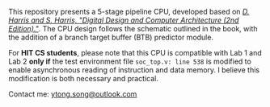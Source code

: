 This repository presents a 5-stage pipeline CPU, developed based on *[D. Harris and S. Harris, "Digital Design and Computer Architecture (2nd Edition)."](https://www.sciencedirect.com/book/9780123944245/digital-design-and-computer-architecture)*. The CPU design follows the schematic outlined in the book, with the addition of a branch target buffer (BTB) predictor module.

For **HIT CS students**, please note that this CPU is compatible with Lab 1 and Lab 2 **only if** the test environment file `soc_top.v: line 538` is modified to enable asynchronous reading of instruction and data memory. I believe this modification is both necessary and practical.

Contact me: ytong.song@outlook.com
